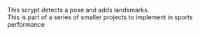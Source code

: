 This scrypt detects a pose and adds landsmarks. </br>
This is part of a series of smaller projects to implement in sports performance </br>
